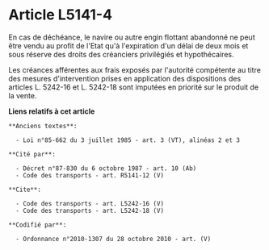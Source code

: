 # Article L5141-4

En cas de déchéance, le navire ou autre engin flottant abandonné ne peut être vendu au profit de l'Etat qu'à l'expiration
d'un délai de deux mois et sous réserve des droits des créanciers privilégiés et hypothécaires. 

Les créances afférentes aux frais exposés par l'autorité compétente au titre des mesures d'intervention prises en application
des dispositions des articles L. 5242-16 et L. 5242-18 sont imputées en priorité sur le produit de la vente.

**Liens relatifs à cet article**

	**Anciens textes**:

	  - Loi n°85-662 du 3 juillet 1985 - art. 3 (VT), alinéas 2 et 3

	**Cité par**:

	  - Décret n°87-830 du 6 octobre 1987 - art. 10 (Ab)
	  - Code des transports - art. R5141-12 (V)

	**Cite**:

	  - Code des transports - art. L5242-16 (V)
	  - Code des transports - art. L5242-18 (V)

	**Codifié par**:

	  - Ordonnance n°2010-1307 du 28 octobre 2010 - art. (V)
